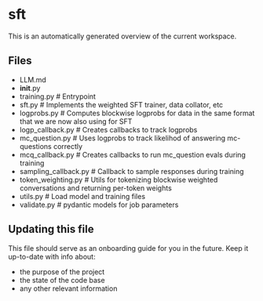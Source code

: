 # sft
This is an automatically generated overview of the current workspace.

## Files

- LLM.md
- __init__.py
- training.py       # Entrypoint
- sft.py            # Implements the weighted SFT trainer, data collator, etc
- logprobs.py       # Computes blockwise logprobs for data in the same format that we are now also using for SFT
- logp_callback.py  # Creates callbacks to track logprobs
- mc_question.py    # Uses logprobs to track likelihod of answering mc-questions correctly
- mcq_callback.py   # Creates callbacks to run mc_question evals during training
- sampling_callback.py  # Callback to sample responses during training
- token_weighting.py    # Utils for tokenizing blockwise weighted conversations and returning per-token weights
- utils.py          # Load model and training files
- validate.py       # pydantic models for job parameters

## Updating this file

This file should serve as an onboarding guide for you in the future. Keep it up-to-date with info about:
- the purpose of the project
- the state of the code base
- any other relevant information
